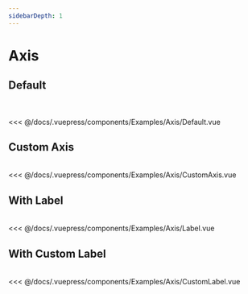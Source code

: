 ```yaml
---
sidebarDepth: 1
---
```

# Axis

## Default

<br>

<Examples-Axis-Default />

<br>

<SourceCode>
<<< @/docs/.vuepress/components/Examples/Axis/Default.vue
</SourceCode>

## Custom Axis

<br>

<Examples-Axis-CustomAxis />

<SourceCode>
<<< @/docs/.vuepress/components/Examples/Axis/CustomAxis.vue
</SourceCode>

## With Label

<br>

<Examples-Axis-Label />

<SourceCode>
<<< @/docs/.vuepress/components/Examples/Axis/Label.vue
</SourceCode>

## With Custom Label

<br>

<Examples-Axis-CustomLabel />

<SourceCode>
<<< @/docs/.vuepress/components/Examples/Axis/CustomLabel.vue
</SourceCode>
